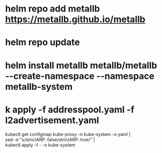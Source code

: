 # helm repo add metallb https://metallb.github.io/metallb
# helm repo update
# helm install metallb metallb/metallb --create-namespace --namespace metallb-system
# k apply -f addresspool.yaml -f l2advertisement.yaml
kubectl get configmap kube-proxy -n kube-system -o yaml | \
sed -e "s/strictARP: false/strictARP: true/" | \
kubectl apply -f - -n kube-system
